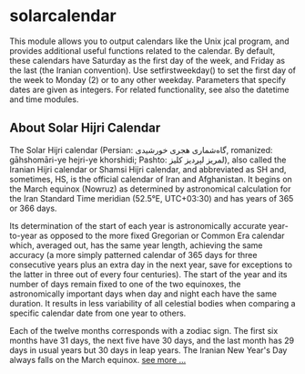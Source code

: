# solarcalendar

This module allows you to output calendars like the Unix jcal program, and provides additional useful functions related to the calendar. By default, these calendars have Saturday as the first day of the week, and Friday as the last (the Iranian convention). Use setfirstweekday() to set the first day of the week to Monday (2) or to any other weekday. Parameters that specify dates are given as integers. For related functionality, see also the datetime and time modules.

## About Solar Hijri Calendar

The Solar Hijri calendar (Persian: گاه‌شماری هجری خورشیدی, romanized: gāhshomāri-ye hejri-ye khorshidi; Pashto: لمريز لېږدیز کلیز), also called the Iranian Hijri calendar or Shamsi Hijri calendar, and abbreviated as SH and, sometimes, HS, is the official calendar of Iran and Afghanistan. It begins on the March equinox (Nowruz) as determined by astronomical calculation for the Iran Standard Time meridian (52.5°E, UTC+03:30) and has years of 365 or 366 days.

Its determination of the start of each year is astronomically accurate year-to-year as opposed to the more fixed Gregorian or Common Era calendar which, averaged out, has the same year length, achieving the same accuracy (a more simply patterned calendar of 365 days for three consecutive years plus an extra day in the next year, save for exceptions to the latter in three out of every four centuries). The start of the year and its number of days remain fixed to one of the two equinoxes, the astronomically important days when day and night each have the same duration. It results in less variability of all celestial bodies when comparing a specific calendar date from one year to others.

Each of the twelve months corresponds with a zodiac sign. The first six months have 31 days, the next five have 30 days, and the last month has 29 days in usual years but 30 days in leap years. The Iranian New Year's Day always falls on the March equinox.  <a href=https://en.wikipedia.org/wiki/Solar_Hijri_calendar>  see more ... </a>

